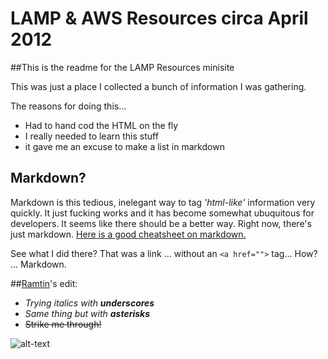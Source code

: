 # LAMP & AWS Resources circa April 2012

##This is the readme for the LAMP Resources minisite

This was just a place I collected a bunch of information I was gathering.

The reasons for doing this...

  * Had to hand cod the HTML on the fly
  * I really needed to learn this stuff
  * it gave me an excuse to make a list in markdown


## Markdown?

Markdown is this tedious, inelegant way to tag *'html-like'* information very quickly. It just fucking works
and it has become somewhat ubuquitous for developers. It seems like there should be a better way.
Right now, there's just markdown. [Here is a good cheatsheet on markdown.](https://github.com/adam-p/markdown-here/wiki/Markdown-Cheatsheet)

See what I did there? That was a link ... without an `<a href="">` tag... How? ... Markdown.

##[Ramtin](http://github.com/morbidgames)'s edit:
  * _Trying italics with **underscores**_
  * *Same thing but with __asterisks__*
  * ~~Strike me through!~~

![alt-text](https://avatars3.githubusercontent.com/u/7918069?v=3&s=460 "Morbid Games")
